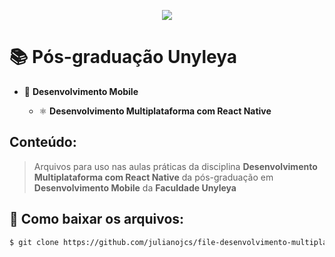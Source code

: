 <p align="center">
  <img src="https://badgen.net/badge/icon/react-native?icon=react&label" />
</p>


# 📚 Pós-graduação Unyleya

- 📱 **Desenvolvimento Mobile**

  - ⚛️ **Desenvolvimento Multiplataforma com React Native**


## Conteúdo:
> Arquivos para uso nas aulas práticas da disciplina **Desenvolvimento Multiplataforma com React Native** da pós-graduação em **Desenvolvimento Mobile** da **Faculdade Unyleya**

## 🚀 Como baixar os arquivos:

```bash
$ git clone https://github.com/julianojcs/file-desenvolvimento-multiplataforma-react-native
```
